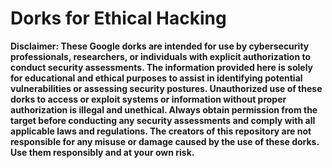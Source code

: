 # Dorks for Ethical Hacking

**Disclaimer: These Google dorks are intended for use by cybersecurity professionals, researchers, or individuals with explicit authorization to conduct security assessments. The information provided here is solely for educational and ethical purposes to assist in identifying potential vulnerabilities or assessing security postures. Unauthorized use of these dorks to access or exploit systems or information without proper authorization is illegal and unethical. Always obtain permission from the target before conducting any security assessments and comply with all applicable laws and regulations. The creators of this repository are not responsible for any misuse or damage caused by the use of these dorks. Use them responsibly and at your own risk.**

